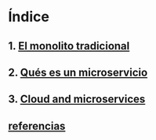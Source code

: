 # Índice

## 1. [El monolito tradicional](2020-11-07-jm2-3-monolito-caracteristicas.md)
## 2. [Qués es un microservicio](2020-11-08-jm2-4-microservicios-caracteristicas.md)
## 3. [Cloud and microservices](2020-11-08-jm2-5-cloud-and-microservices.md)
## [referencias](2020-11-07-jm2-2-referencias.md)